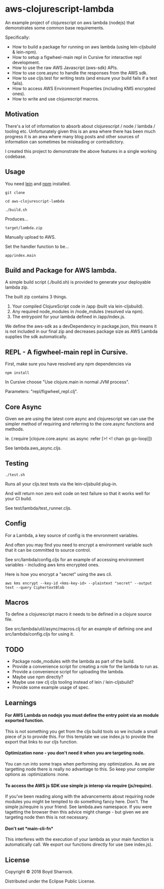 # aws-clojurescript-lambda

An example project of clojurescript on aws lambda (nodejs) that demonstrates some common base requirements.

Specifically:

- How to build a package for running on aws lambda (using lein-cljsbuild & lein-npm).
- How to setup a figwheel-main repl in Cursive for interactive repl development.
- How to use the raw AWS Javascript (aws-sdk) APIs.
- How to use core.async to handle the responses from the AWS sdk.
- How to use cljs.test for writing tests (and ensure your build fails if a test fails).
- How to access AWS Environment Properties (including KMS encrypted ones).
- How to write and use clojurescript macros.

## Motivation

There's a lot of information to absorb about clojurescript / node / lambda / tooling etc.
Unfortunately given this is an area where there has been much progress it is an area where many blog posts
and other sources of information can sometimes be misleading or contradictory.

I created this project to demonstrate the above features in a single working codebase.

## Usage

You need [lein](https://leiningen.org/) and [npm](https://www.npmjs.com/) installed.

```
git clone

cd aws-clojurescript-lambda

./build.sh
```

Produces... 

```
target/lambda.zip
```

Manually upload to AWS.

Set the handler function to be...

```
app/index.main
```

## Build and Package for AWS lambda.

A simple build script (./build.sh) is provided to generate your deployable lambda zip.

The built zip contains 3 things.

1. Your compiled ClojureScript code in /app (built via lein-cljsbuild).
2. Any required node_modules in /node_mdules (resolved via npm).
3. The entrypoint for your lambda defined in /app/index.js.

We define the aws-sdk as a devDependency in package.json, this means it is not included
in our final zip and decreases package size as AWS Lambda supplies the sdk automatically.



## REPL - A figwheel-main repl in Cursive.

First, make sure you have resolved any npm dependencies via

```npm install```

In Cursive choose "Use clojure.main in normal JVM process".

Parameters: "repl/figwheel_repl.clj".


## Core Async

Given we are using the latest core async and clojurescript we can use the simpler
method of requiring and referring to the core.async functions and methods.

ie. (:require [clojure.core.async :as async :refer [>! <! chan go go-loop]])

See lambda.aws_async.cljs.

## Testing

```./test.sh```

Runs all your cljs.test tests via the lein-cljsbuild plug-in.

And will return non zero exit code on test failure so that it works well for your CI build.

See test/lambda/test_runner.cljs.

## Config

For a Lambda, a key source of config is the envronment variables.

And often you may find you need to encrypt a environment variable such that it can be committed to source control.

See src/lambda/config.cljs for an example of accessing environment variables - including aws kms encrypted ones.

Here is how you encrypt a "secret" using the aws cli.

```
aws kms encrypt --key-id <kms-key-id> --plaintext "secret" --output text --query CiphertextBlob
```

## Macros

To define a clojurescript macro it needs to be defined in a clojure source file.

See src/lambda/util/async/macros.clj for an example of defining one and src/lambda/config.cljs for using it.


## TODO

- Package node_modules with the lambda as part of the build.
- Provide a convenience script for creating a role for the lambda to run as.
- Provide a convenience script for uploading the lambda.
- Maybe use npm directly?
- Maybe use raw clj cljs tooling instead of lein / lein-cljsbuild?
- Provide some example usage of spec.

## Learnings

#### For AWS Lambda on nodejs you must define the entry point via an module exported function.

This is not something you get from the cljs build tools so we include a small piece of js to provide this. 
For this template we use index.js to provide the export that links to our cljs function.

#### Optimization none - you don't need it when you are targeting node.

You can run into some traps when performing any optimization. As we are targetting node there is 
really no advantage to this. So keep your compiler options as :optimizations :none.

#### To access the AWS js SDK use simple js interop via require (js/require).

If you've been reading along with the advancements about requiring node modules you might be tempted
to do something fancy here.  Don't. The simple js/require is your friend. See lambda.aws namespace.
If you were tagetting the browser then this advice might change - but given we are targeting node
then this is not necessary.

#### Don't set \*main-cli-fn\* 

This interferes with the execution of your lambda as your main function is automatically call.
We export our functions directly for use (see index.js).


## License

Copyright © 2018 Boyd Sharrock.

Distributed under the Eclipse Public License.
